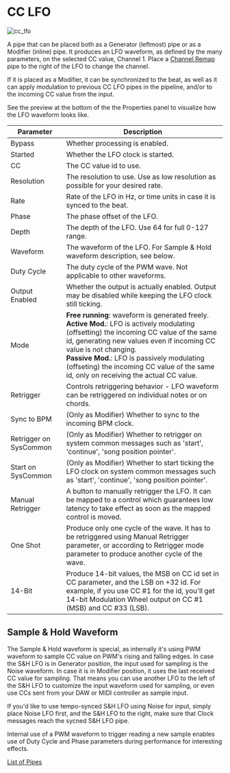 # CC LFO

![cc_lfo](https://blokas.io/images/midihub/pipes/cc_lfo_hybrid.svg)

A pipe that can be placed both as a Generator (leftmost) pipe or as a Modifier (inline) pipe.
It produces an LFO waveform, as defined by the many parameters,
on the selected CC value, Channel 1. Place a [Channel Remap](channel-remap.md) pipe to the
right of the LFO to change the channel.

If it is placed as a Modifier, it can be synchronized to the beat,
as well as it can apply modulation to previous CC LFO pipes in the pipeline,
and/or to the incoming CC value from the input.

See the preview at the bottom of the the Properties panel to visualize how the LFO waveform looks like.

| Parameter              | Description                    |
| ---------------------- | ------------------------------ |
| Bypass                 | Whether processing is enabled. |
| Started                | Whether the LFO clock is started. |
| CC                     | The CC value id to use. |
| Resolution             | The resolution to use. Use as low resolution as possible for your desired rate. |
| Rate                   | Rate of the LFO in Hz, or time units in case it is synced to the beat. |
| Phase                  | The phase offset of the LFO. |
| Depth                  | The depth of the LFO. Use 64 for full 0-127 range. |
| Waveform               | The waveform of the LFO. For Sample & Hold waveform description, see below. |
| Duty Cycle             | The duty cycle of the PWM wave. Not applicable to other waveforms. |
| Output Enabled         | Whether the output is actually enabled. Output may be disabled while keeping the LFO clock still ticking. |
| Mode                   | **Free running**: waveform is generated freely.<br/>**Active Mod.**: LFO is actively modulating (offsetting) the incoming CC value of the same id, generating new values even if incoming CC value is not changing.<br/>**Passive Mod.**: LFO is passively modulating (offseting) the incoming CC value of the same id, only on receiving the actual CC value. |
| Retrigger              | Controls retriggering behavior - LFO waveform can be retriggered on individual notes or on chords. |
| Sync to BPM            | (Only as Modifier) Whether to sync to the incoming BPM clock. |
| Retrigger on SysCommon | (Only as Modifier) Whether to retrigger on system common messages such as 'start', 'continue', 'song position pointer'. |
| Start on SysCommon     | (Only as Modifier) Whether to start ticking the LFO clock on system common messages such as 'start', 'continue', 'song position pointer'. |
| Manual Retrigger       | A button to manually retrigger the LFO. It can be mapped to a control which guarantees low latency to take effect as soon as the mapped control is moved. |
| One Shot               | Produce only one cycle of the wave. It has to be retriggered using Manual Retrigger parameter, or according to Retrigger mode parameter to produce another cycle of the wave. |
| 14-Bit                 | Produce 14-bit values, the MSB on CC id set in CC parameter, and the LSB on +32 id. For example, if you use CC #1 for the id, you'll get 14-bit Modulation Wheel output on CC #1 (MSB) and CC #33 (LSB). |

## Sample & Hold Waveform

The Sample & Hold waveform is special, as internally it's using PWM waveform to sample CC value on PWM's rising and falling edges.
In case the S&H LFO is in Generator position, the input used for sampling is the Noise waveform. In case it is in Modifier position,
it uses the last received CC value for sampling. That means you can use another LFO to the left of the S&H LFO to customize the input waveform
used for sampling, or even use CCs sent from your DAW or MIDI controller as sample input.

If you'd like to use tempo-synced S&H LFO using Noise for input, simply place Noise LFO first, and the S&H LFO to the right, make sure that Clock messages reach the sycned S&H LFO pipe.

Internal use of a PWM waveform to trigger reading a new sample enables use of Duty Cycle and Phase parameters during performance for interesting effects.

<span class="blokas-web-hide">

[List of Pipes](index.md#the-list-of-pipes)

</span>
